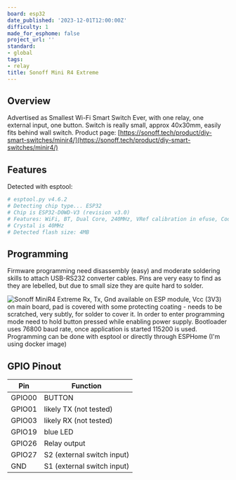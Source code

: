 ```yaml
---
board: esp32
date_published: '2023-12-01T12:00:00Z'
difficulty: 1
made_for_esphome: false
project_url: ''
standard:
- global
tags:
- relay
title: Sonoff Mini R4 Extreme
---
```


## Overview

Advertised as Smallest Wi-Fi Smart Switch Ever, with one relay, one external input, one button. Switch is really small, approx 40x30mm, easily fits behind wall switch.
Product page: [https://sonoff.tech/product/diy-smart-switches/minir4/](https://sonoff.tech/product/diy-smart-switches/minir4/)

## Features

Detected with esptool:
```bash
# esptool.py v4.6.2
# Detecting chip type... ESP32
# Chip is ESP32-D0WD-V3 (revision v3.0)
# Features: WiFi, BT, Dual Core, 240MHz, VRef calibration in efuse, Coding Scheme None
# Crystal is 40MHz
# Detected flash size: 4MB
```

## Programming

Firmware programming need disassembly (easy) and moderate soldering skills to attach USB-RS232 converter cables.
Pins are very easy to find as they are lebelled, but due to small size they are quite hard to solder.


![Sonoff MiniR4 Extreme](wires_angle.jpg "Top View")
Rx, Tx, Gnd available on ESP module,
Vcc (3V3) on main board, pad is covered with some protecting coating - needs to be scratched, very subtly, for solder to cover it.
In order to enter programming mode need to hold button pressed while enabling power supply.
Bootloader uses 76800 baud rate, once application is started 115200 is used.
Programming can be done with esptool or directly through ESPHome (I'm using docker image)

## GPIO Pinout

| Pin    | Function                   |
|--------|----------------------------|
| GPIO00 | BUTTON                     |
| GPIO01 | likely TX (not tested)     |
| GPIO03 | likely RX (not tested)     |
| GPIO19 | blue LED                   |
| GPIO26 | Relay output               |
| GPIO27 | S2 (external switch input) |
| GND    | S1 (external switch input) |